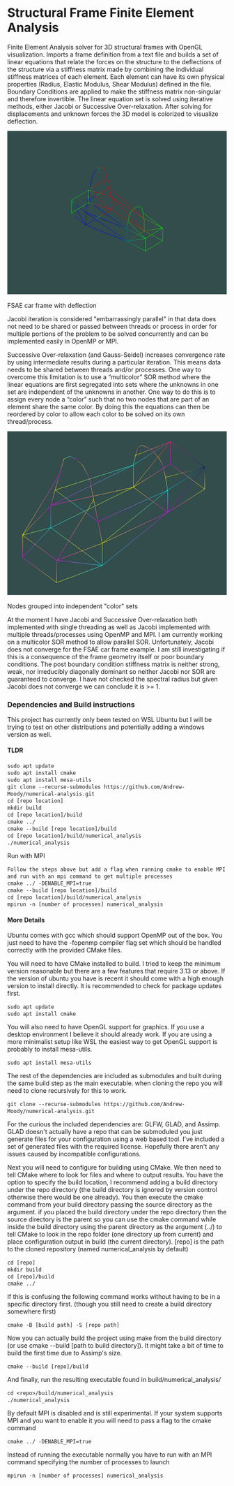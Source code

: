 # Structural Frame Finite Element Analysis

Finite Element Analysis solver for 3D structural frames with OpenGL visualization. Imports a frame definition from a text file and builds a set of linear equations that relate the forces on the structure to the deflections of the structure via a stiffness matrix made by combining the individual stiffness matrices of each element. Each element can have its own physical properties (Radius, Elastic Modulus, Shear Modulus) defined in the file. Boundary Conditions are applied to make the stiffness matrix non-singular and therefore invertible. The linear equation set is solved using iterative methods, either Jacobi or Successive Over-relaxation. After solving for displacements and unknown forces the 3D model is colorized to visualize deflection.

![Car Frame](carframe.png)

FSAE car frame with deflection

Jacobi iteration is considered "embarrassingly parallel" in that data does not need to be shared or passed between threads or process in order for multiple portions of the problem to be solved concurrently and can be implemented easily in OpenMP or MPI.

Successive Over-relaxation (and Gauss-Seidel) increases convergence rate by using intermediate results during a particular iteration. This means data needs to be shared between threads and/or processes. One way to overcome this limitation is to use a “multicolor” SOR method where the linear equations are first segregated into sets where the unknowns in one set are independent of the unknowns in another. One way to do this is to assign every node a “color” such that no two nodes that are part of an element share the same color. By doing this the equations can then be reordered by color to allow each color to be solved on its own thread/process.

![Multicolor Grouping](multicolorgrouping.png)

Nodes grouped into independent "color" sets

At the moment I have Jacobi and Successive Over-relaxation both implemented with single threading as well as Jacobi implemented with multiple threads/processes using OpenMP and MPI. I am currently working on a multicolor SOR method to allow parallel SOR. Unfortunately, Jacobi does not converge for the FSAE car frame example. I am still investigating if this is a consequence of the frame geometry itself or poor boundary conditions. The post boundary condition stiffness matrix is neither strong, weak, nor irreducibly diagonally dominant so neither Jacobi nor SOR are guaranteed to converge. I have not checked the spectral radius but given Jacobi does not converge we can conclude it is >= 1.

### Dependencies and Build instructions
This project has currently only been tested on WSL Ubuntu but I will be trying to test on other distributions and potentially adding a windows version as well.

#### TLDR
    sudo apt update  
    sudo apt install cmake  
    sudo apt install mesa-utils  
    git clone --recurse-submodules https://github.com/Andrew-Moody/numerical-analysis.git
    cd [repo location]
    mkdir build
    cd [repo location]/build
    cmake ../
    cmake --build [repo location]/build
    cd [repo location]/build/numerical_analysis
    ./numerical_analysis

Run with MPI

    Follow the steps above but add a flag when running cmake to enable MPI and run with an mpi command to get multiple processes
    cmake ../ -DENABLE_MPI=true
    cmake --build [repo location]/build
    cd [repo location]/build/numerical_analysis
    mpirun -n [number of processes] numerical_analysis

#### More Details
Ubuntu comes with gcc which should support OpenMP out of the box. You just need to have the -fopenmp compiler flag set which should be handled correctly with the provided CMake files.

You will need to have CMake installed to build. I tried to keep the minimum version reasonable but there are a few features that require 3.13 or above. If the version of ubuntu you have is recent it should come with a high enough version to install directly. It is recommended to check for package updates first.

    sudo apt update
    sudo apt install cmake

You will also need to have OpenGL support for graphics. If you use a desktop environment I believe it should already work. If you are using a more minimalist setup like WSL the easiest way to get OpenGL support is probably to install mesa-utils.

    sudo apt install mesa-utils

The rest of the dependencies are included as submodules and built during the same build step as the main executable. when cloning the repo you will need to clone recursively for this to work.

    git clone --recurse-submodules https://github.com/Andrew-Moody/numerical-analysis.git 

For the curious the included dependencies are: GLFW, GLAD, and Assimp. GLAD doesn't actually have a repo that can be submoduled you just generate files for your configuration using a web based tool. I've included a set of generated files with the required license. Hopefully there aren't any issues caused by incompatible configurations.

Next you will need to configure for building using CMake. We then need to tell CMake where to look for files and where to output results.
You have the option to specify the build location, I recommend adding a build directory under the repo directory (the build directory is ignored by version control otherwise there would be one already). You then execute the cmake command from your build directory passing the source directory as the argument. if you placed the build directory under the repo directory then the source directory is the parent so you can use the cmake command while inside the build directory using the parent directory as the argument (../) to tell CMake to look in the repo folder (one directory up from current) and place configuration output in build (the current directory). [repo] is the path to the cloned repository (named numerical_analysis by default)

    cd [repo]
    mkdir build
    cd [repo]/build
    cmake ../

If this is confusing the following command works without having to be in a specific directory first. (though you still need to create a build directory somewhere first)

    cmake -B [build path] -S [repo path]

Now you can actually build the project using make from the build directory (or use cmake --build [path to build directory]). It might take a bit of time to build the first time due to Assimp's size.

    cmake --build [repo]/build

And finally, run the resulting executable found in build/numerical_analysis/

    cd <repo>/build/numerical_analysis
    ./numerical_analysis


By default MPI is disabled and is still experimental. If your system supports MPI and you want to enable it you will need to pass a flag to the cmake command

    cmake ../ -DENABLE_MPI=true

Instead of running the executable normally you have to run with an MPI command specifying the number of processes to launch

    mpirun -n [number of processes] numerical_analysis